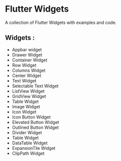 # Flutter Widgets

A collection of Flutter Widgets with examples and code.

## Widgets :

- Appbar widget
- Drawer Widget
- Container Widget
- Row Widget
- Columns Widget
- Center Widget
- Text Widget
- Selectable Text Widget
- ListView Widget
- GridView Widget
- Table Widget
- Image Widget
- Icon Widget
- Icon Button Widget
- Elevated Button Widget
- Outlined Button Widget
- Divider Widget
- Table Widget
- DataTable Widget
- ExpansionTile Widget
- ClipPath Widget
